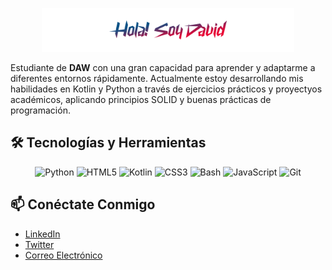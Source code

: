 <p align="center"><img width="80%" alt="Hola! Soy David" src="./assets/readme-header.png"/></p>

Estudiante de **DAW** con una gran capacidad para aprender y adaptarme a diferentes entornos rápidamente. Actualmente estoy desarrollando mis habilidades en Kotlin y Python a través de ejercicios prácticos y proyectyos académicos, aplicando principios SOLID y buenas prácticas de programación.

## 🛠️ Tecnologías y Herramientas

<p align="center">
    <img src="https://img.shields.io/badge/python-065387?logo=python&logoColor=white&style=for-the-badge" alt="Python" title="Python" />
    <img src="https://img.shields.io/badge/html5-2C4579?logo=html5&logoColor=white&style=for-the-badge" alt="HTML5" title="HTML5" />
    <img src="https://img.shields.io/badge/kotlin-51376B?logo=kotlin&logoColor=white&style=for-the-badge" alt="Kotlin" title="Kotlin" />
    <img src="https://img.shields.io/badge/css3-782A5D?logo=css3&logoColor=white&style=for-the-badge" alt="CSS3" title="CSS3" />
    <img src="https://img.shields.io/badge/bash-9E1C4F?logo=gnubash&logoColor=white&style=for-the-badge" alt="Bash" title="Bash" />
    <img src="https://img.shields.io/badge/javascript-C40E41?logo=javascript&logoColor=white&style=for-the-badge" alt="JavaScript" title="JavaScript" />
    <img src="https://img.shields.io/badge/git-EA0034?logo=git&logoColor=white&style=for-the-badge" alt="Git" title="Git" />
</p>

## 📫 Conéctate Conmigo
- [LinkedIn](404)
- [Twitter](404)
- [Correo Electrónico](404)
